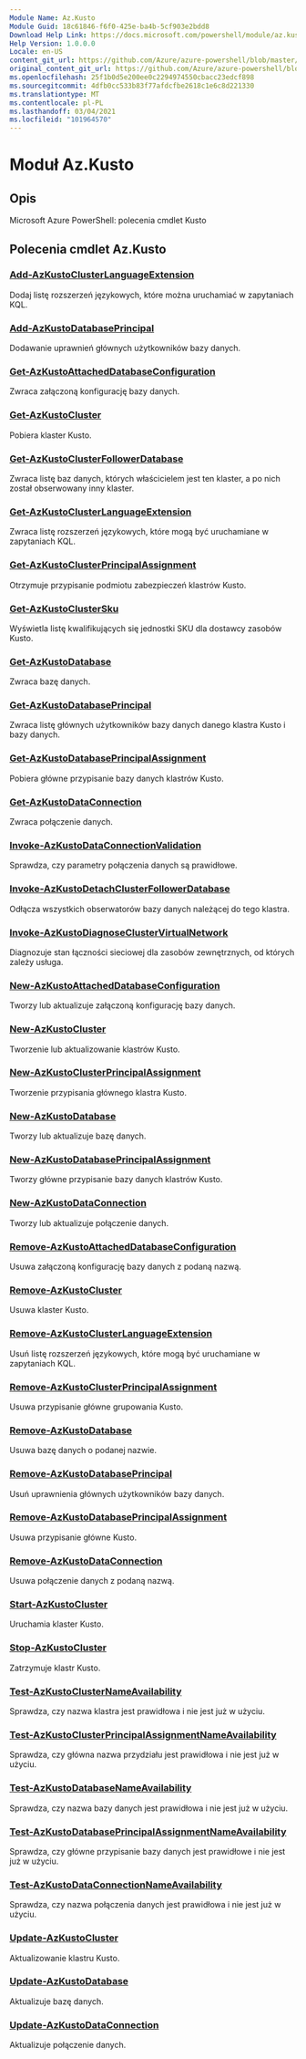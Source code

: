 ```yaml
---
Module Name: Az.Kusto
Module Guid: 18c61846-f6f0-425e-ba4b-5cf903e2bdd8
Download Help Link: https://docs.microsoft.com/powershell/module/az.kusto
Help Version: 1.0.0.0
Locale: en-US
content_git_url: https://github.com/Azure/azure-powershell/blob/master/src/Kusto/help/Az.Kusto.md
original_content_git_url: https://github.com/Azure/azure-powershell/blob/master/src/Kusto/help/Az.Kusto.md
ms.openlocfilehash: 25f1b0d5e200ee0c2294974550cbacc23edcf898
ms.sourcegitcommit: 4dfb0cc533b83f77afdcfbe2618c1e6c8d221330
ms.translationtype: MT
ms.contentlocale: pl-PL
ms.lasthandoff: 03/04/2021
ms.locfileid: "101964570"
---
```

# Moduł Az.Kusto
## Opis
Microsoft Azure PowerShell: polecenia cmdlet Kusto

## Polecenia cmdlet Az.Kusto
### [Add-AzKustoClusterLanguageExtension](Add-AzKustoClusterLanguageExtension.md)
Dodaj listę rozszerzeń językowych, które można uruchamiać w zapytaniach KQL.

### [Add-AzKustoDatabasePrincipal](Add-AzKustoDatabasePrincipal.md)
Dodawanie uprawnień głównych użytkowników bazy danych.

### [Get-AzKustoAttachedDatabaseConfiguration](Get-AzKustoAttachedDatabaseConfiguration.md)
Zwraca załączoną konfigurację bazy danych.

### [Get-AzKustoCluster](Get-AzKustoCluster.md)
Pobiera klaster Kusto.

### [Get-AzKustoClusterFollowerDatabase](Get-AzKustoClusterFollowerDatabase.md)
Zwraca listę baz danych, których właścicielem jest ten klaster, a po nich został obserwowany inny klaster.

### [Get-AzKustoClusterLanguageExtension](Get-AzKustoClusterLanguageExtension.md)
Zwraca listę rozszerzeń językowych, które mogą być uruchamiane w zapytaniach KQL.

### [Get-AzKustoClusterPrincipalAssignment](Get-AzKustoClusterPrincipalAssignment.md)
Otrzymuje przypisanie podmiotu zabezpieczeń klastrów Kusto.

### [Get-AzKustoClusterSku](Get-AzKustoClusterSku.md)
Wyświetla listę kwalifikujących się jednostki SKU dla dostawcy zasobów Kusto.

### [Get-AzKustoDatabase](Get-AzKustoDatabase.md)
Zwraca bazę danych.

### [Get-AzKustoDatabasePrincipal](Get-AzKustoDatabasePrincipal.md)
Zwraca listę głównych użytkowników bazy danych danego klastra Kusto i bazy danych.

### [Get-AzKustoDatabasePrincipalAssignment](Get-AzKustoDatabasePrincipalAssignment.md)
Pobiera główne przypisanie bazy danych klastrów Kusto.

### [Get-AzKustoDataConnection](Get-AzKustoDataConnection.md)
Zwraca połączenie danych.

### [Invoke-AzKustoDataConnectionValidation](Invoke-AzKustoDataConnectionValidation.md)
Sprawdza, czy parametry połączenia danych są prawidłowe.

### [Invoke-AzKustoDetachClusterFollowerDatabase](Invoke-AzKustoDetachClusterFollowerDatabase.md)
Odłącza wszystkich obserwatorów bazy danych należącej do tego klastra.

### [Invoke-AzKustoDiagnoseClusterVirtualNetwork](Invoke-AzKustoDiagnoseClusterVirtualNetwork.md)
Diagnozuje stan łączności sieciowej dla zasobów zewnętrznych, od których zależy usługa.

### [New-AzKustoAttachedDatabaseConfiguration](New-AzKustoAttachedDatabaseConfiguration.md)
Tworzy lub aktualizuje załączoną konfigurację bazy danych.

### [New-AzKustoCluster](New-AzKustoCluster.md)
Tworzenie lub aktualizowanie klastrów Kusto.

### [New-AzKustoClusterPrincipalAssignment](New-AzKustoClusterPrincipalAssignment.md)
Tworzenie przypisania głównego klastra Kusto.

### [New-AzKustoDatabase](New-AzKustoDatabase.md)
Tworzy lub aktualizuje bazę danych.

### [New-AzKustoDatabasePrincipalAssignment](New-AzKustoDatabasePrincipalAssignment.md)
Tworzy główne przypisanie bazy danych klastrów Kusto.

### [New-AzKustoDataConnection](New-AzKustoDataConnection.md)
Tworzy lub aktualizuje połączenie danych.

### [Remove-AzKustoAttachedDatabaseConfiguration](Remove-AzKustoAttachedDatabaseConfiguration.md)
Usuwa załączoną konfigurację bazy danych z podaną nazwą.

### [Remove-AzKustoCluster](Remove-AzKustoCluster.md)
Usuwa klaster Kusto.

### [Remove-AzKustoClusterLanguageExtension](Remove-AzKustoClusterLanguageExtension.md)
Usuń listę rozszerzeń językowych, które mogą być uruchamiane w zapytaniach KQL.

### [Remove-AzKustoClusterPrincipalAssignment](Remove-AzKustoClusterPrincipalAssignment.md)
Usuwa przypisanie główne grupowania Kusto.

### [Remove-AzKustoDatabase](Remove-AzKustoDatabase.md)
Usuwa bazę danych o podanej nazwie.

### [Remove-AzKustoDatabasePrincipal](Remove-AzKustoDatabasePrincipal.md)
Usuń uprawnienia głównych użytkowników bazy danych.

### [Remove-AzKustoDatabasePrincipalAssignment](Remove-AzKustoDatabasePrincipalAssignment.md)
Usuwa przypisanie główne Kusto.

### [Remove-AzKustoDataConnection](Remove-AzKustoDataConnection.md)
Usuwa połączenie danych z podaną nazwą.

### [Start-AzKustoCluster](Start-AzKustoCluster.md)
Uruchamia klaster Kusto.

### [Stop-AzKustoCluster](Stop-AzKustoCluster.md)
Zatrzymuje klastr Kusto.

### [Test-AzKustoClusterNameAvailability](Test-AzKustoClusterNameAvailability.md)
Sprawdza, czy nazwa klastra jest prawidłowa i nie jest już w użyciu.

### [Test-AzKustoClusterPrincipalAssignmentNameAvailability](Test-AzKustoClusterPrincipalAssignmentNameAvailability.md)
Sprawdza, czy główna nazwa przydziału jest prawidłowa i nie jest już w użyciu.

### [Test-AzKustoDatabaseNameAvailability](Test-AzKustoDatabaseNameAvailability.md)
Sprawdza, czy nazwa bazy danych jest prawidłowa i nie jest już w użyciu.

### [Test-AzKustoDatabasePrincipalAssignmentNameAvailability](Test-AzKustoDatabasePrincipalAssignmentNameAvailability.md)
Sprawdza, czy główne przypisanie bazy danych jest prawidłowe i nie jest już w użyciu.

### [Test-AzKustoDataConnectionNameAvailability](Test-AzKustoDataConnectionNameAvailability.md)
Sprawdza, czy nazwa połączenia danych jest prawidłowa i nie jest już w użyciu.

### [Update-AzKustoCluster](Update-AzKustoCluster.md)
Aktualizowanie klastru Kusto.

### [Update-AzKustoDatabase](Update-AzKustoDatabase.md)
Aktualizuje bazę danych.

### [Update-AzKustoDataConnection](Update-AzKustoDataConnection.md)
Aktualizuje połączenie danych.

